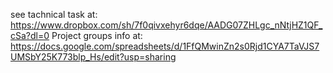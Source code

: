 see tachnical task at: https://www.dropbox.com/sh/7f0qivxehyr6dqe/AADG07ZHLgc_nNtjHZ1QF_cSa?dl=0
Project groups info at: https://docs.google.com/spreadsheets/d/1FfQMwinZn2s0Rjd1CYA7TaVJS7UMSbY25K773blp_Hs/edit?usp=sharing
